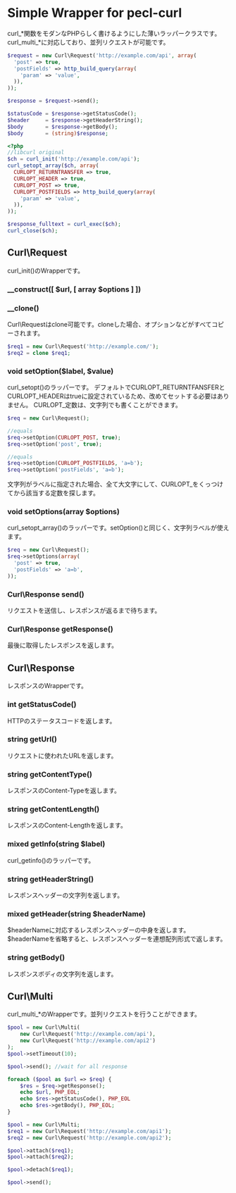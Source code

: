 Simple Wrapper for pecl-curl
==========================

curl_*関数をモダンなPHPらしく書けるようにした薄いラッパークラスです。
curl_multi_*に対応しており、並列リクエストが可能です。

```php
$request = new Curl\Request('http://example.com/api', array(
  'post' => true,
  'postFields' => http_build_query(array(
    'param' => 'value',
  )),
));

$response = $request->send();

$statusCode = $response->getStatusCode();
$header     = $response->getHeaderString();
$body       = $response->getBody();
$body       = (string)$response;
```

```php
<?php
//libcurl original
$ch = curl_init('http://example.com/api');
curl_setopt_array($ch, array(
  CURLOPT_RETURNTRANSFER => true,
  CURLOPT_HEADER => true,
  CURLOPT_POST => true,
  CURLOPT_POSTFIELDS => http_build_query(array(
    'param' => 'value',
  )),
));

$response_fulltext = curl_exec($ch);
curl_close($ch);
```

## Curl\Request
curl_init()のWrapperです。

### __construct([ $url, [ array $options ] ])
### __clone()
Curl\Requestはclone可能です。cloneした場合、オプションなどがすべてコピーされます。

```php
$req1 = new Curl\Request('http://example.com/');
$req2 = clone $req1;
```

### void setOption($label, $value)
curl_setopt()のラッパーです。
デフォルトでCURLOPT_RETURNTFANSFERとCURLOPT_HEADERはtrueに設定されているため、改めてセットする必要はありません。
CURLOPT_定数は、文字列でも書くことができます。

```php
$req = new Curl\Request();

//equals
$req->setOption(CURLOPT_POST, true);
$req->setOption('post', true);

//equals
$req->setOption(CURLOPT_POSTFIELDS, 'a=b');
$req->setOption('postFields', 'a=b');
```

文字列がラベルに指定された場合、全て大文字にして、CURLOPT_をくっつけてから該当する定数を探します。

### void setOptions(array $options)
curl_setopt_array()のラッパーです。setOption()と同じく、文字列ラベルが使えます。

```php
$req = new Curl\Request();
$req->setOptions(array(
  'post' => true,
  'postFields' => 'a=b',
));
```

### Curl\Response send()
リクエストを送信し、レスポンスが返るまで待ちます。

### Curl\Response getResponse()
最後に取得したレスポンスを返します。


## Curl\Response
レスポンスのWrapperです。

### int getStatusCode()
HTTPのステータスコードを返します。

### string getUrl()
リクエストに使われたURLを返します。

### string getContentType()
レスポンスのContent-Typeを返します。

### string getContentLength()
レスポンスのContent-Lengthを返します。

### mixed getInfo(string $label)
curl_getinfo()のラッパーです。

### string getHeaderString()
レスポンスヘッダーの文字列を返します。

### mixed getHeader(string $headerName)
$headerNameに対応するレスポンスヘッダーの中身を返します。
$headerNameを省略すると、レスポンスヘッダーを連想配列形式で返します。

### string getBody()
レスポンスボディの文字列を返します。


## Curl\Multi
curl_multi_*のWrapperです。並列リクエストを行うことができます。

```php
$pool = new Curl\Multi(
    new Curl\Request('http://example.com/api'),
    new Curl\Request('http://example.com/api2')
);
$pool->setTimeout(10);

$pool->send(); //wait for all response

foreach ($pool as $url => $req) {
    $res = $req->getResponse();
    echo $url, PHP_EOL;
    echo $res->getStatusCode(), PHP_EOL
    echo $res->getBody(), PHP_EOL;
}
```

```php
$pool = new Curl\Multi;
$req1 = new Curl\Request('http://example.com/api1');
$req2 = new Curl\Request('http://example.com/api2');

$pool->attach($req1);
$pool->attach($req2);

$pool->detach($req1);

$pool->send();
```
